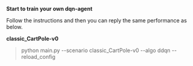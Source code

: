 **Start to train your own dqn-agent**

Follow the instructions and then you can reply the same performance as below.

**classic_CartPole-v0**

>python main.py --scenario classic_CartPole-v0 --algo ddqn --reload_config

[comment]: <> (![image]&#40;https://github.com/jidiai/ai_lib/raw/master/examples/assets/ddqn_cartpole.png&#41;)